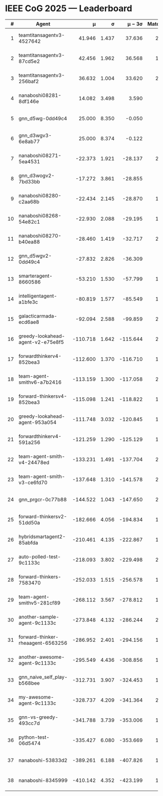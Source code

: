 # IEEE CoG 2025 — Leaderboard

| # | Agent | μ | σ | μ − 3σ | Matches | Updated |
|---:|---|---:|---:|---:|---:|---|
| 1 | teamtitansagentv3-4527642 | 41.946 | 1.437 | 37.636 | 2060 | 2025-08-29 02:44 |
| 2 | teamtitansagentv3-87cd5e2 | 42.456 | 1.962 | 36.568 | 1980 | 2025-08-29 02:44 |
| 3 | teamtitansagentv3-256baf2 | 36.632 | 1.004 | 33.620 | 2100 | 2025-08-29 02:44 |
| 4 | nanaboshi08281-8df146e | 14.082 | 3.498 | 3.590 | 50 | 2025-08-29 02:44 |
| 5 | gnn_d5wg-0dd49c4 | 25.000 | 8.350 | -0.050 | 40 | 2025-08-29 02:44 |
| 6 | gnn_d3wgv3-6e8ab77 | 25.000 | 8.374 | -0.122 | 98 | 2025-08-29 02:44 |
| 7 | nanaboshi08271-5ea4531 | -22.373 | 1.921 | -28.137 | 2400 | 2025-08-29 02:44 |
| 8 | gnn_d3wogv2-7bd33bb | -17.272 | 3.861 | -28.855 | 88 | 2025-08-29 02:44 |
| 9 | nanaboshi08280-c2aa68b | -22.434 | 2.145 | -28.870 | 1800 | 2025-08-29 02:44 |
| 10 | nanaboshi08268-54e82c1 | -22.930 | 2.088 | -29.195 | 1960 | 2025-08-29 02:44 |
| 11 | nanaboshi08270-b40ea88 | -28.460 | 1.419 | -32.717 | 2120 | 2025-08-29 02:44 |
| 12 | gnn_d5wgv2-0dd49c4 | -27.832 | 2.826 | -36.309 | 100 | 2025-08-29 02:44 |
| 13 | smarteragent-8660586 | -53.210 | 1.530 | -57.799 | 1630 | 2025-08-29 02:44 |
| 14 | intelligentagent-a1bfe3c | -80.819 | 1.577 | -85.549 | 1798 | 2025-08-29 02:44 |
| 15 | galacticarmada-ecd6ae8 | -92.094 | 2.588 | -99.859 | 2000 | 2025-08-29 02:44 |
| 16 | greedy-lookahead-agent-v2-e75e8f5 | -110.718 | 1.642 | -115.644 | 2090 | 2025-08-29 02:44 |
| 17 | forwardthinkerv4-852bea3 | -112.600 | 1.370 | -116.710 | 1669 | 2025-08-29 02:44 |
| 18 | team-agent-smithv6-a7b2416 | -113.159 | 1.300 | -117.058 | 2120 | 2025-08-29 02:44 |
| 19 | forward-thinkersv4-852bea3 | -115.098 | 1.241 | -118.822 | 1639 | 2025-08-29 02:44 |
| 20 | greedy-lookahead-agent-953a054 | -111.748 | 3.032 | -120.845 | 1978 | 2025-08-29 02:44 |
| 21 | forwardthinkerv4-591a256 | -121.259 | 1.290 | -125.129 | 1799 | 2025-08-29 02:44 |
| 22 | team-agent-smith-v4-24478ed | -133.231 | 1.491 | -137.704 | 2118 | 2025-08-29 02:44 |
| 23 | team-agent-smith-v3-ce6fd70 | -137.648 | 1.310 | -141.578 | 2458 | 2025-08-29 02:44 |
| 24 | gnn_prgcr-0c77b88 | -144.522 | 1.043 | -147.650 | 2030 | 2025-08-29 02:44 |
| 25 | forward-thinkersv2-51dd50a | -182.666 | 4.056 | -194.834 | 1964 | 2025-08-29 02:44 |
| 26 | hybridsmartagent2-85abfda | -210.461 | 4.135 | -222.867 | 1861 | 2025-08-29 02:44 |
| 27 | auto-polled-test-9c1133c | -218.093 | 3.802 | -229.498 | 2120 | 2025-08-29 02:44 |
| 28 | forward-thinkers-7583470 | -252.033 | 1.515 | -256.578 | 1940 | 2025-08-29 02:44 |
| 29 | team-agent-smithv5-281cf89 | -268.112 | 3.567 | -278.812 | 1920 | 2025-08-29 02:44 |
| 30 | another-sample-agent-9c1133c | -273.848 | 4.132 | -286.244 | 2180 | 2025-08-29 02:44 |
| 31 | forward-thinker-rheaagent-6563256 | -286.952 | 2.401 | -294.156 | 1944 | 2025-08-29 02:44 |
| 32 | another-awesome-agent-9c1133c | -295.549 | 4.436 | -308.856 | 1920 | 2025-08-29 02:44 |
| 33 | gnn_naive_self_play-b568bee | -312.731 | 3.907 | -324.453 | 1760 | 2025-08-29 02:44 |
| 34 | my-awesome-agent-9c1133c | -328.737 | 4.209 | -341.364 | 2000 | 2025-08-29 02:44 |
| 35 | gnn-vs-greedy-493cc7d | -341.788 | 3.739 | -353.006 | 1460 | 2025-08-29 02:44 |
| 36 | python-test-06d5474 | -335.427 | 6.080 | -353.669 | 1970 | 2025-08-29 02:44 |
| 37 | nanaboshi-53833d2 | -389.261 | 6.188 | -407.826 | 1660 | 2025-08-29 02:44 |
| 38 | nanaboshi-8345999 | -410.142 | 4.352 | -423.199 | 1620 | 2025-08-29 02:44 |
